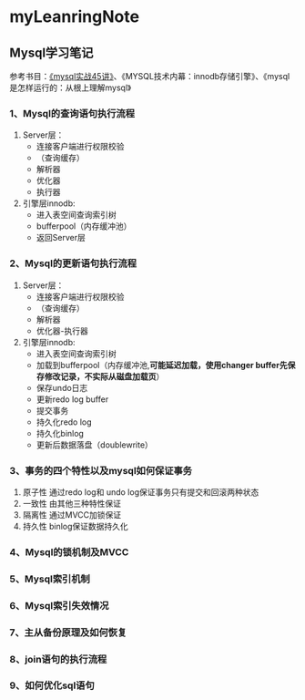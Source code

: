 # myLeanringNote
## Mysql学习笔记
参考书目：[《mysql实战45讲》](https://funnylog.gitee.io/mysql45/)、《MYSQL技术内幕：innodb存储引擎》、《mysql是怎样运行的：从根上理解mysql》
### 1、Mysql的查询语句执行流程
1. Server层：
   - 连接客户端进行权限校验
   - （查询缓存）
   - 解析器
   - 优化器
   - 执行器
2. 引擎层innodb:
   - 进入表空间查询索引树
   - bufferpool（内存缓冲池）
   - 返回Server层
### 2、Mysql的更新语句执行流程
1. Server层：
   - 连接客户端进行权限校验
   - （查询缓存）
   - 解析器
   - 优化器-执行器
3. 引擎层innodb:
   - 进入表空间查询索引树
   - 加载到bufferpool（内存缓冲池,**可能延迟加载，使用changer buffer先保存修改记录，不实际从磁盘加载页**）
   - 保存undo日志
   - 更新redo log buffer
   - 提交事务
   - 持久化redo log
   - 持久化binlog
   - 更新后数据落盘（doublewrite）
### 3、事务的四个特性以及mysql如何保证事务
1. 原子性
通过redo log和 undo log保证事务只有提交和回滚两种状态
2. 一致性
由其他三种特性保证
3. 隔离性
通过MVCC加锁保证
4. 持久性
binlog保证数据持久化
### 4、Mysql的锁机制及MVCC

### 5、Mysql索引机制

### 6、Mysql索引失效情况

### 7、主从备份原理及如何恢复

### 8、join语句的执行流程

### 9、如何优化sql语句




